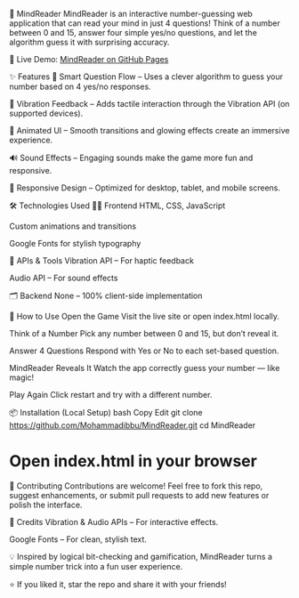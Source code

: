 🧠 MindReader
MindReader is an interactive number-guessing web application that can read your mind in just 4 questions! Think of a number between 0 and 15, answer four simple yes/no questions, and let the algorithm guess it with surprising accuracy.

🔗 Live Demo: [MindReader on GitHub Pages](https://mohammadibbu.github.io/MindReader/)

✨ Features
🧩 Smart Question Flow – Uses a clever algorithm to guess your number based on 4 yes/no responses.

📳 Vibration Feedback – Adds tactile interaction through the Vibration API (on supported devices).

🎨 Animated UI – Smooth transitions and glowing effects create an immersive experience.

🔊 Sound Effects – Engaging sounds make the game more fun and responsive.

📱 Responsive Design – Optimized for desktop, tablet, and mobile screens.

🛠️ Technologies Used
🧑‍💻 Frontend
HTML, CSS, JavaScript

Custom animations and transitions

Google Fonts for stylish typography

🔧 APIs & Tools
Vibration API – For haptic feedback

Audio API – For sound effects


🗂 Backend
None – 100% client-side implementation

🚀 How to Use
Open the Game
Visit the live site or open index.html locally.

Think of a Number
Pick any number between 0 and 15, but don’t reveal it.

Answer 4 Questions
Respond with Yes or No to each set-based question.

MindReader Reveals It
Watch the app correctly guess your number — like magic!

Play Again
Click restart and try with a different number.

📦 Installation (Local Setup)
bash
Copy
Edit
git clone https://github.com/Mohammadibbu/MindReader.git
cd MindReader
# Open index.html in your browser
🤝 Contributing
Contributions are welcome!
Feel free to fork this repo, suggest enhancements, or submit pull requests to add new features or polish the interface.

🙏 Credits
Vibration & Audio APIs – For interactive effects.

Google Fonts – For clean, stylish text.



💡 Inspired by logical bit-checking and gamification, MindReader turns a simple number trick into a fun user experience.

⭐ If you liked it, star the repo and share it with your friends!

